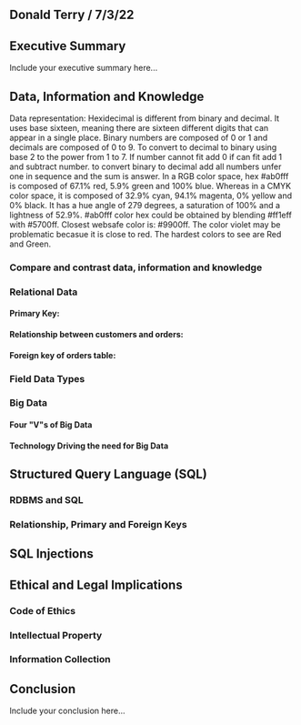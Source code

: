 ## Donald Terry / 7/3/22

## Executive Summary 
Include your executive summary here...

## Data, Information and Knowledge

Data representation:
Hexidecimal is different from binary and decimal. It uses base sixteen, meaning there are sixteen different digits that can appear in a single place. 
Binary numbers are composed of 0 or 1 and decimals are composed of 0 to 9. 
To convert to decimal to binary using base 2 to the power from 1 to 7. If number cannot fit add 0 if can fit add 1 and subtract number. to convert binary 
to decimal add all numbers unfer one in sequence and the sum is answer. 
In a RGB color space, hex #ab0fff is composed of 67.1% red, 5.9% green and 100% blue. Whereas in a CMYK color space, it is composed of 32.9% cyan, 94.1% magenta, 0% yellow and 0% black. It has a hue angle of 279 degrees, a saturation of 100% and a lightness of 52.9%. #ab0fff color hex could be obtained by blending #ff1eff with #5700ff. Closest websafe color is: #9900ff. The color violet may be problematic becasue it is close to red. The hardest colors to see are Red and Green. 

### Compare and contrast data, information and knowledge

### Relational Data
#### Primary Key:
#### Relationship between customers and orders:
#### Foreign key of orders table:
### Field Data Types

### Big Data
#### Four "V"s of Big Data
#### Technology Driving the need for Big Data

## Structured Query Language (SQL) 
### RDBMS and SQL
### Relationship, Primary and Foreign Keys

## SQL Injections

## Ethical and Legal Implications
### Code of Ethics
### Intellectual Property
### Information Collection

## Conclusion
Include your conclusion here...

